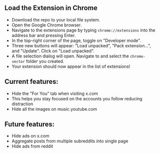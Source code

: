 ## Load the Extension in Chrome

- Download the repo to your local file system.
- Open the Google Chrome browser.
- Navigate to the extensions page by typing `chrome://extensions` into the address bar and pressing Enter.
- In the top-right corner of the page, toggle on "Developer mode".
- Three new buttons will appear: "Load unpacked", "Pack extension...", and "Update". Click on "Load unpacked".
- A file selection dialog will open. Navigate to and select the `chrome-vector` folder you created.
- Your extension should now appear in the list of extensions!

## Current features:

- Hide the "For You" tab when visiting x.com
- This helps you stay focused on the accounts you follow reducing distraction
- Hide all the images on music.youtube.com

## Future features:

- Hide ads on x.com
- Aggregate posts from multiple subreddits into single page
- Hide ads from reddit
